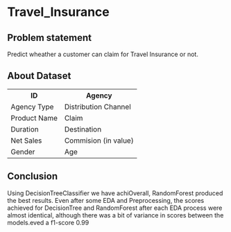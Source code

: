 # Travel_Insurance


## Problem statement

Predict wheather a customer can claim for Travel Insurance or not.

## About Dataset

<table>
  <tr>
  <th>ID</th>
  <th>Agency</th>
  </tr> <tr>
  <td>Agency Type</td>
  <td>Distribution Channel</td>
  </tr>
   <tr>
  <td>Product Name</td>
  <td>Claim</td>
  </tr>
   <tr>
  <td>Duration</td>
  <td>Destination</td>
  </tr>
  <tr>
  <td>Net Sales</td>
  <td>Commision (in value)</td>
  </tr>
  <tr>
  <td>Gender</td>
  <td>Age</td>
  </tr>
</table>





## Conclusion

Using DecisionTreeClassifier we have achiOverall, RandomForest produced the best results. Even after some EDA and Preprocessing, the scores achieved for DecisionTree and RandomForest after each EDA process were almost identical, although there was a bit of variance in scores between the models.eved a f1-score 0.99
